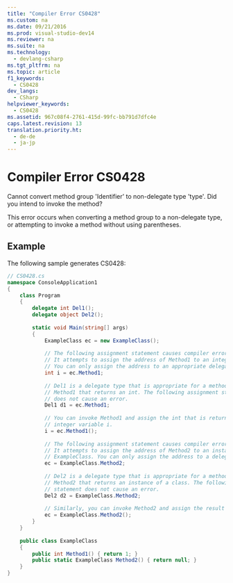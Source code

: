 ```yaml
---
title: "Compiler Error CS0428"
ms.custom: na
ms.date: 09/21/2016
ms.prod: visual-studio-dev14
ms.reviewer: na
ms.suite: na
ms.technology: 
  - devlang-csharp
ms.tgt_pltfrm: na
ms.topic: article
f1_keywords: 
  - CS0428
dev_langs: 
  - CSharp
helpviewer_keywords: 
  - CS0428
ms.assetid: 967c08f4-2761-415d-99fc-bb791d7dfc4e
caps.latest.revision: 13
translation.priority.ht: 
  - de-de
  - ja-jp
---
```

# Compiler Error CS0428
Cannot convert method group 'Identifier' to non-delegate type 'type'.  Did you  intend to invoke the method?  
  
 This error occurs when converting a method group to a non-delegate type, or attempting to invoke a method without using parentheses.  
  
## Example  
 The following sample generates CS0428:  
  
```c#  
// CS0428.cs  
namespace ConsoleApplication1  
{  
    class Program  
    {  
        delegate int Del1();  
        delegate object Del2();  
  
        static void Main(string[] args)  
        {  
            ExampleClass ec = new ExampleClass();  
  
            // The following assignment statement causes compiler error CS0428.  
            // It attempts to assign the address of Method1 to an integer variable.   
            // You can only assign the address to an appropriate delegate type.   
            int i = ec.Method1;  
  
            // Del1 is a delegate type that is appropriate for a method like   
            // Method1 that returns an int. The following assignment statement  
            // does not cause an error.  
            Del1 d1 = ec.Method1;  
  
            // You can invoke Method1 and assign the int that is returned to   
            // integer variable i.  
            i = ec.Method1();  
  
            // The following assignment statement causes compiler error CS0428.  
            // It attempts to assign the address of Method2 to an instance of   
            // ExampleClass. You can only assign the address to a delegate type.   
            ec = ExampleClass.Method2;   
  
            // Del2 is a delegate type that is appropriate for a method like   
            // Method2 that returns an instance of a class. The following assignment  
            // statement does not cause an error.  
            Del2 d2 = ExampleClass.Method2;  
  
            // Similarly, you can invoke Method2 and assign the result returned to ec.  
            ec = ExampleClass.Method2();  
        }  
    }  
  
    public class ExampleClass  
    {  
        public int Method1() { return 1; }  
        public static ExampleClass Method2() { return null; }  
    }  
}  
```